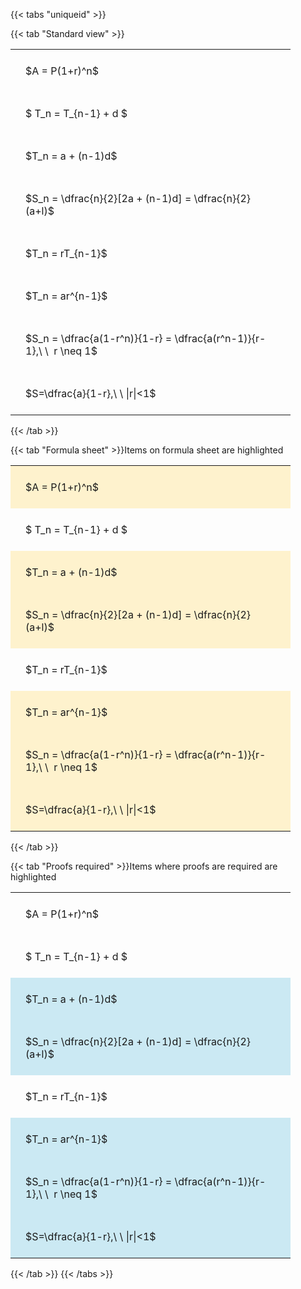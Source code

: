 ---
---

{{< tabs "uniqueid" >}}

{{< tab "Standard view" >}}

<style type="text/css">
#T_72439 th.col_heading {
  text-align: left;
  font-size: 1em;
}
#T_72439 td {
  text-align: left;
  font-size: 1em;
  padding: 1.5em;
}
#T_72439_row0_col0, #T_72439_row1_col0, #T_72439_row2_col0, #T_72439_row3_col0, #T_72439_row4_col0, #T_72439_row5_col0, #T_72439_row6_col0, #T_72439_row7_col0 {
  width: 400px;
  white-space: pre-wrap;
}
</style>
<table id="T_72439">
  <thead>
  </thead>
  <tbody>
    <tr>
      <td id="T_72439_row0_col0" class="data row0 col0" >$A = P(1+r)^n$</td>
    </tr>
    <tr>
      <td id="T_72439_row1_col0" class="data row1 col0" >$ T_n = T_{n-1} + d $</td>
    </tr>
    <tr>
      <td id="T_72439_row2_col0" class="data row2 col0" >$T_n = a + (n-1)d$</td>
    </tr>
    <tr>
      <td id="T_72439_row3_col0" class="data row3 col0" >$S_n = \dfrac{n}{2}[2a + (n-1)d] = \dfrac{n}{2}(a+l)$</td>
    </tr>
    <tr>
      <td id="T_72439_row4_col0" class="data row4 col0" >$T_n = rT_{n-1}$</td>
    </tr>
    <tr>
      <td id="T_72439_row5_col0" class="data row5 col0" >$T_n = ar^{n-1}$</td>
    </tr>
    <tr>
      <td id="T_72439_row6_col0" class="data row6 col0" >$S_n = \dfrac{a(1-r^n)}{1-r} = \dfrac{a(r^n-1)}{r-1},\ \  r \neq 1$</td>
    </tr>
    <tr>
      <td id="T_72439_row7_col0" class="data row7 col0" >$S=\dfrac{a}{1-r},\ \ |r|<1$</td>
    </tr>
  </tbody>
</table>
{{< /tab >}}

{{< tab "Formula sheet" >}}Items on formula sheet are highlighted
<br>
<style type="text/css">
#T_53fac th.col_heading {
  text-align: left;
  font-size: 1em;
}
#T_53fac td {
  text-align: left;
  font-size: 1em;
  padding: 1.5em;
}
#T_53fac_row0_col0, #T_53fac_row2_col0, #T_53fac_row3_col0, #T_53fac_row5_col0, #T_53fac_row6_col0, #T_53fac_row7_col0 {
  width: 400px;
  background-color: rgba(255,194,10, 0.2);
  white-space: pre-wrap;
}
#T_53fac_row1_col0, #T_53fac_row4_col0 {
  width: 400px;
  white-space: pre-wrap;
}
</style>
<table id="T_53fac">
  <thead>
  </thead>
  <tbody>
    <tr>
      <td id="T_53fac_row0_col0" class="data row0 col0" >$A = P(1+r)^n$</td>
    </tr>
    <tr>
      <td id="T_53fac_row1_col0" class="data row1 col0" >$ T_n = T_{n-1} + d $</td>
    </tr>
    <tr>
      <td id="T_53fac_row2_col0" class="data row2 col0" >$T_n = a + (n-1)d$</td>
    </tr>
    <tr>
      <td id="T_53fac_row3_col0" class="data row3 col0" >$S_n = \dfrac{n}{2}[2a + (n-1)d] = \dfrac{n}{2}(a+l)$</td>
    </tr>
    <tr>
      <td id="T_53fac_row4_col0" class="data row4 col0" >$T_n = rT_{n-1}$</td>
    </tr>
    <tr>
      <td id="T_53fac_row5_col0" class="data row5 col0" >$T_n = ar^{n-1}$</td>
    </tr>
    <tr>
      <td id="T_53fac_row6_col0" class="data row6 col0" >$S_n = \dfrac{a(1-r^n)}{1-r} = \dfrac{a(r^n-1)}{r-1},\ \  r \neq 1$</td>
    </tr>
    <tr>
      <td id="T_53fac_row7_col0" class="data row7 col0" >$S=\dfrac{a}{1-r},\ \ |r|<1$</td>
    </tr>
  </tbody>
</table>
{{< /tab >}}

{{< tab "Proofs required" >}}Items where proofs are required are highlighted
<br>
<style type="text/css">
#T_c655f th.col_heading {
  text-align: left;
  font-size: 1em;
}
#T_c655f td {
  text-align: left;
  font-size: 1em;
  padding: 1.5em;
}
#T_c655f_row0_col0, #T_c655f_row1_col0, #T_c655f_row4_col0 {
  width: 400px;
  white-space: pre-wrap;
}
#T_c655f_row2_col0, #T_c655f_row3_col0, #T_c655f_row5_col0, #T_c655f_row6_col0, #T_c655f_row7_col0 {
  width: 400px;
  background-color: rgba(0,150,200, 0.2);
  white-space: pre-wrap;
}
</style>
<table id="T_c655f">
  <thead>
  </thead>
  <tbody>
    <tr>
      <td id="T_c655f_row0_col0" class="data row0 col0" >$A = P(1+r)^n$</td>
    </tr>
    <tr>
      <td id="T_c655f_row1_col0" class="data row1 col0" >$ T_n = T_{n-1} + d $</td>
    </tr>
    <tr>
      <td id="T_c655f_row2_col0" class="data row2 col0" >$T_n = a + (n-1)d$</td>
    </tr>
    <tr>
      <td id="T_c655f_row3_col0" class="data row3 col0" >$S_n = \dfrac{n}{2}[2a + (n-1)d] = \dfrac{n}{2}(a+l)$</td>
    </tr>
    <tr>
      <td id="T_c655f_row4_col0" class="data row4 col0" >$T_n = rT_{n-1}$</td>
    </tr>
    <tr>
      <td id="T_c655f_row5_col0" class="data row5 col0" >$T_n = ar^{n-1}$</td>
    </tr>
    <tr>
      <td id="T_c655f_row6_col0" class="data row6 col0" >$S_n = \dfrac{a(1-r^n)}{1-r} = \dfrac{a(r^n-1)}{r-1},\ \  r \neq 1$</td>
    </tr>
    <tr>
      <td id="T_c655f_row7_col0" class="data row7 col0" >$S=\dfrac{a}{1-r},\ \ |r|<1$</td>
    </tr>
  </tbody>
</table>
{{< /tab >}}
{{< /tabs >}}